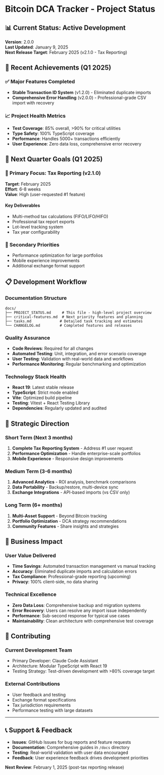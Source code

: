 # Bitcoin DCA Tracker - Project Status

## 📊 Current Status: Active Development

**Version**: 2.0.0  
**Last Updated**: January 9, 2025  
**Next Release Target**: February 2025 (v2.1.0 - Tax Reporting)

## 🎯 Recent Achievements (Q1 2025)

### ✅ Major Features Completed
- **Stable Transaction ID System** (v1.2.0) - Eliminated duplicate imports
- **Comprehensive Error Handling** (v2.0.0) - Professional-grade CSV import with recovery

### 📈 Project Health Metrics
- **Test Coverage**: 85% overall, >90% for critical utilities
- **Type Safety**: 100% TypeScript coverage
- **Performance**: Handles 5000+ transactions efficiently
- **User Experience**: Zero data loss, comprehensive error recovery

## 🚀 Next Quarter Goals (Q1 2025)

### 🎯 Primary Focus: Tax Reporting (v2.1.0)
**Target**: February 2025  
**Effort**: 6-8 weeks  
**Value**: High (user-requested #1 feature)

#### Key Deliverables
- Multi-method tax calculations (FIFO/LIFO/HIFO)
- Professional tax report exports  
- Lot-level tracking system
- Tax year configurability

### 🔄 Secondary Priorities
- Performance optimization for large portfolios
- Mobile experience improvements
- Additional exchange format support

## 📋 Development Workflow

### Documentation Structure
```
docs/
├── PROJECT_STATUS.md     # This file - high-level project overview
├── critical-features.md  # Next priority features and planning
├── tasks.md             # Detailed task tracking and estimates
└── CHANGELOG.md         # Completed features and releases
```

### Quality Assurance
- **Code Reviews**: Required for all changes
- **Automated Testing**: Unit, integration, and error scenario coverage
- **User Testing**: Validation with real-world data and workflows
- **Performance Monitoring**: Regular benchmarking and optimization

### Technology Stack Health
- **React 19**: Latest stable release
- **TypeScript**: Strict mode enabled
- **Vite**: Optimized build pipeline
- **Testing**: Vitest + React Testing Library
- **Dependencies**: Regularly updated and audited

## 🎯 Strategic Direction

### Short Term (Next 3 months)
1. **Complete Tax Reporting System** - Address #1 user request
2. **Performance Optimization** - Handle enterprise-scale portfolios
3. **Mobile Experience** - Responsive design improvements

### Medium Term (3-6 months)
1. **Advanced Analytics** - ROI analysis, benchmark comparisons
2. **Data Portability** - Backup/restore, multi-device sync
3. **Exchange Integrations** - API-based imports (vs CSV only)

### Long Term (6+ months)
1. **Multi-Asset Support** - Beyond Bitcoin tracking
2. **Portfolio Optimization** - DCA strategy recommendations
3. **Community Features** - Share insights and strategies

## 💼 Business Impact

### User Value Delivered
- **Time Savings**: Automated transaction management vs manual tracking
- **Accuracy**: Eliminated duplicate imports and calculation errors  
- **Tax Compliance**: Professional-grade reporting (upcoming)
- **Privacy**: 100% client-side, no data sharing

### Technical Excellence
- **Zero Data Loss**: Comprehensive backup and migration systems
- **Error Recovery**: Users can resolve any import issue independently
- **Performance**: Sub-second response for typical use cases
- **Maintainability**: Clean architecture with comprehensive test coverage

## 🤝 Contributing

### Current Development Team
- Primary Developer: Claude Code Assistant
- Architecture: Modular TypeScript with React 19
- Testing Strategy: Test-driven development with >80% coverage target

### External Contributions
- User feedback and testing
- Exchange format specifications
- Tax jurisdiction requirements
- Performance testing with large datasets

---

## 📞 Support & Feedback

- **Issues**: GitHub Issues for bug reports and feature requests
- **Documentation**: Comprehensive guides in `/docs` directory  
- **Testing**: Real-world validation with user data encouraged
- **Feedback**: User experience feedback drives development priorities

**Next Review**: February 1, 2025 (post-tax reporting release)